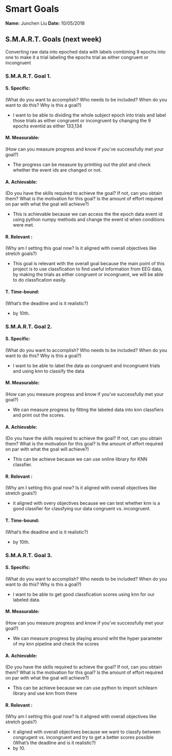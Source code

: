 # Smart Goals

 **Name:** Junchen Liu
 **Date:** 10/05/2018



 ## S.M.A.R.T. Goals (next week)

 Converting raw data into epoched data with labels
 combining 9 epochs into one to make it a trial
 labeling the epochs trial as either congruent or incongruent

 ### S.M.A.R.T. Goal 1.

 #### S. Specific: 
 (What do you want to accomplish? Who needs to be included? When do you want to do this? Why is this a goal?)
 * I want to be able to dividing the whole subject epoch into trials and label those trials as either congruent or incongruent by changing the 9 epochs eventid as either 133,134
 #### M. Measurable: 
 (How can you measure progress and know if you’ve successfully met your goal?)
 * The progress can be measure by printting out the plot and check whether the event ids are changed or not.
 #### A. Achievable: 
 (Do you have the skills required to achieve the goal? If not, can you obtain them? What is the motivation for this goal? Is the amount of effort required on par with what the goal will achieve?)
 * This is achievable because we can access the the epoch data event id using python numpy methods and change the event id when conditions were met.

 #### R. Relevant :
 (Why am I setting this goal now? Is it aligned with overall objectives like stretch goals?)
 * This goal is relevant with the overall goal because the main point of this project is to use classfication to find useful information from
 EEG data, by making the trials as either congruent or incongruent, we will be able to do classfication easily.
 #### T. Time-bound: 
 (What’s the deadline and is it realistic?)
 * by 10th. 
 
 
 ### S.M.A.R.T. Goal 2.

 #### S. Specific: 
 (What do you want to accomplish? Who needs to be included? When do you want to do this? Why is this a goal?)
 * I want to be able to label the data as congruent and incongruent trials and using knn to classify the data
 #### M. Measurable: 
 (How can you measure progress and know if you’ve successfully met your goal?)
 * We can measure progress by fitting the labeled data into knn classfiers and print out the scores.
 #### A. Achievable: 
 (Do you have the skills required to achieve the goal? If not, can you obtain them? What is the motivation for this goal? Is the amount of effort required on par with what the goal will achieve?)
 * This can be achieve because we can use online library for KNN classfier.

 #### R. Relevant :
 (Why am I setting this goal now? Is it aligned with overall objectives like stretch goals?)
 * it aligned with overy objectives because we can test whether knn is a good classfier for classfying our data congruent vs. incongruent.
 #### T. Time-bound: 
 (What’s the deadline and is it realistic?)
 * by 10th. 
 
  ### S.M.A.R.T. Goal 3.

 #### S. Specific: 
 (What do you want to accomplish? Who needs to be included? When do you want to do this? Why is this a goal?)
 * I want to be able to get good classfication scores using knn for our labeled data.
 #### M. Measurable: 
 (How can you measure progress and know if you’ve successfully met your goal?)
 * We can measure progress by playing around wiht the hyper parameter of my knn pipeline and check the scores
 #### A. Achievable: 
 (Do you have the skills required to achieve the goal? If not, can you obtain them? What is the motivation for this goal? Is the amount of effort required on par with what the goal will achieve?)
 * This can be achieve because we can use python to import schilearn library and use knn from there

 #### R. Relevant :
 (Why am I setting this goal now? Is it aligned with overall objectives like stretch goals?)
 * it aligned with overall objectives because we want to classfy between congrugent vs. incongruent and try to get a better scores possible
 (What’s the deadline and is it realistic?)
 * by 10. 
